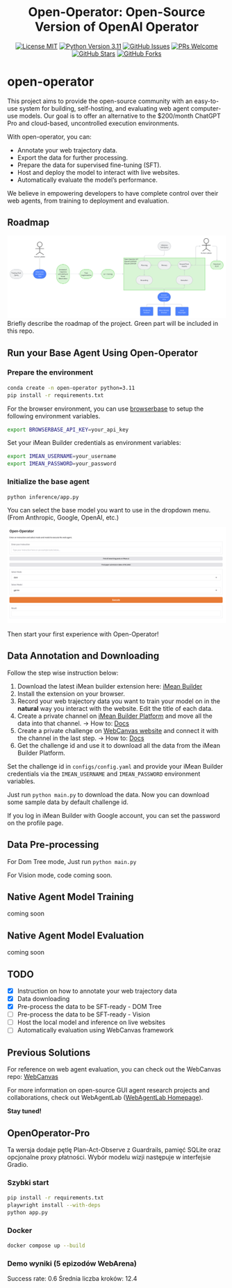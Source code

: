 <h1 align="center">Open-Operator: Open-Source Version of OpenAI Operator</h1>


<p align="center">
  <a href="https://github.com/iMeanAI/open-operator/blob/main/LICENSE"><img src="https://img.shields.io/badge/license-MIT-blue.svg" alt="License MIT"></a>
  <a href="https://www.python.org/downloads/release/python-3110/"><img src="https://img.shields.io/badge/python-3.11-blue.svg" alt="Python Version 3.11"></a>
  <a href="https://github.com/iMeanAI/open-operator/issues"><img src="https://img.shields.io/github/issues/iMeanAI/open-operator" alt="GitHub Issues"></a>
  <a href="https://github.com/iMeanAI/open-operator/pulls"><img src="https://img.shields.io/badge/PRs-welcome-brightgreen.svg" alt="PRs Welcome"></a>
  <a href="https://github.com/iMeanAI/open-operator/stargazers"><img src="https://img.shields.io/github/stars/iMeanAI/open-operator" alt="GitHub Stars"></a>
  <a href="https://github.com/iMeanAI/open-operator/network/members"><img src="https://img.shields.io/github/forks/iMeanAI/open-operator" alt="GitHub Forks"></a>

</p>

# open-operator

This project aims to provide the open-source community with an easy-to-use system for building, self-hosting, and evaluating web agent computer-use models. Our goal is to offer an alternative to the $200/month ChatGPT Pro and cloud-based, uncontrolled execution environments.

With open-operator, you can:
- Annotate your web trajectory data.
- Export the data for further processing.
- Prepare the data for supervised fine-tuning (SFT).
- Host and deploy the model to interact with live websites.
- Automatically evaluate the model’s performance.

We believe in empowering developers to have complete control over their web agents, from training to deployment and evaluation.

## Roadmap
![Roadmap](src/roadmap.png)
Briefly describe the roadmap of the project. Green part will be included in this repo.

## Run your Base Agent Using Open-Operator
### Prepare the environment
```bash
conda create -n open-operator python=3.11
pip install -r requirements.txt
```

For the browser environment, you can use [browserbase](https://www.browserbase.com/) to setup the following environment variables.

```bash
export BROWSERBASE_API_KEY=your_api_key
```

Set your iMean Builder credentials as environment variables:

```bash
export IMEAN_USERNAME=your_username
export IMEAN_PASSWORD=your_password
```


### Initialize the base agent
```bash
python inference/app.py
```
You can select the base model you want to use in the dropdown menu.(From Anthropic, Google, OpenAI, etc.)

![Open-Operator](src/ui.png)

Then start your first experience with Open-Operator!

## Data Annotation and Downloading
Follow the step wise instruction below:
1. Download the latest iMean builder extension here: [iMean Builder](https://drive.google.com/file/d/1BpLOQ9M41rdc6VYY-1Aes1lhzo5-LdiH/view?usp=sharing)
2. Install the extension on your browser.
3. Record your web trajectory data you want to train your model on in the **natural** way you interact with the website. Edit the title of each data.
4. Create a private channel on [iMean Builder Platform](https://www.imean.ai/builder) and move all the data into that channel. -> How to: [Docs](https://webcanvas.gitbook.io/webcanvas-docs/3.-evaluation)
5. Create a private challenge on [WebCanvas website](https://www.imean.ai/web-canvas) and connect it with the channel in the last step. -> How to: [Docs](https://webcanvas.gitbook.io/webcanvas-docs/3.-evaluation)
6. Get the challenge id and use it to download all the data from the iMean Builder Platform.

Set the challenge id in `configs/config.yaml` and provide your iMean Builder
credentials via the `IMEAN_USERNAME` and `IMEAN_PASSWORD` environment
variables.

Just run `python main.py` to download the data. Now you can download some sample data by default challenge id.

If you log in iMean Builder with Google account, you can set the password on the profile page.


## Data Pre-processing

For Dom Tree mode, Just run `python main.py`

For Vision mode, code coming soon.


## Native Agent Model Training
coming soon

## Native Agent Model Evaluation
coming soon

## TODO
- [x] Instruction on how to annotate your web trajectory data
- [x] Data downloading
- [x] Pre-process the data to be SFT-ready - DOM Tree
- [ ] Pre-process the data to be SFT-ready - Vision
- [ ] Host the local model and inference on live websites
- [ ] Automatically evaluation using WebCanvas framework

## Previous Solutions
For reference on web agent evaluation, you can check out the WebCanvas repo: [WebCanvas](https://github.com/iMeanAI/WebCanvas)

For more information on open-source GUI agent research projects and collaborations, check out WebAgentLab ([WebAgentLab Homepage](https://webagentlab.notion.site/homepage)).

**Stay tuned!**

## OpenOperator-Pro
Ta wersja dodaje pętlę Plan-Act-Observe z Guardrails, pamięć SQLite oraz opcjonalne proxy płatności. Wybór modelu wizji następuje w interfejsie Gradio.

### Szybki start
```bash
pip install -r requirements.txt
playwright install --with-deps
python app.py
```

### Docker
```bash
docker compose up --build

```
### Demo wyniki (5 epizodów WebArena)
Success rate: 0.6
Średnia liczba kroków: 12.4

